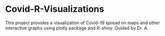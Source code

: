 # Covid-R-Visualizations
This project provides a visualization of Covid-19 spread on maps and other interactive graphs using plotly package and R-shiny. Guided by Dr. A. 

